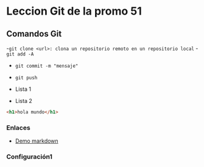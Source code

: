# Leccion Git de la promo 51

## Comandos Git

-`git clone <url>: clona un repositorio remoto en un repositorio local`
-`git add -A`
- `git commit -m "mensaje"` 
- `git push`

- Lista 1
- Lista 2

```html 
<h1>hola mundo</h1>
``` 
### Enlaces

- [Demo markdown](https://markdown-it.github.io/)

### Configuración1

